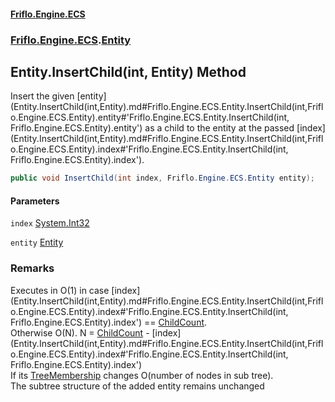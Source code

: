 #### [Friflo.Engine.ECS](index.md#'index')
### [Friflo.Engine.ECS](Friflo.Engine.ECS.md#'Friflo.Engine.ECS').[Entity](Entity.md#'Friflo.Engine.ECS.Entity')

## Entity.InsertChild(int, Entity) Method

Insert the given [entity](Entity.InsertChild(int,Entity).md#Friflo.Engine.ECS.Entity.InsertChild(int,Friflo.Engine.ECS.Entity).entity#'Friflo.Engine.ECS.Entity.InsertChild(int, Friflo.Engine.ECS.Entity).entity') as a child to the entity at the passed [index](Entity.InsertChild(int,Entity).md#Friflo.Engine.ECS.Entity.InsertChild(int,Friflo.Engine.ECS.Entity).index#'Friflo.Engine.ECS.Entity.InsertChild(int, Friflo.Engine.ECS.Entity).index').

```csharp
public void InsertChild(int index, Friflo.Engine.ECS.Entity entity);
```
#### Parameters

<a name='Friflo.Engine.ECS.Entity.InsertChild(int,Friflo.Engine.ECS.Entity).index'></a>

`index` [System.Int32](https://docs.microsoft.com/en-us/dotnet/api/System.Int32#'System.Int32')

<a name='Friflo.Engine.ECS.Entity.InsertChild(int,Friflo.Engine.ECS.Entity).entity'></a>

`entity` [Entity](Entity.md#'Friflo.Engine.ECS.Entity')

### Remarks
Executes in O(1) in case [index](Entity.InsertChild(int,Entity).md#Friflo.Engine.ECS.Entity.InsertChild(int,Friflo.Engine.ECS.Entity).index#'Friflo.Engine.ECS.Entity.InsertChild(int, Friflo.Engine.ECS.Entity).index') == [ChildCount](Entity.ChildCount.md#'Friflo.Engine.ECS.Entity.ChildCount').<br/>
Otherwise O(N). N = [ChildCount](Entity.ChildCount.md#'Friflo.Engine.ECS.Entity.ChildCount') - [index](Entity.InsertChild(int,Entity).md#Friflo.Engine.ECS.Entity.InsertChild(int,Friflo.Engine.ECS.Entity).index#'Friflo.Engine.ECS.Entity.InsertChild(int, Friflo.Engine.ECS.Entity).index')<br/>
If its [TreeMembership](Entity.TreeMembership.md#'Friflo.Engine.ECS.Entity.TreeMembership') changes O(number of nodes in sub tree).<br/>
The subtree structure of the added entity remains unchanged<br/>